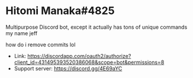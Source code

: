 # Hitomi Manaka#4825 
Multipurpose Discord bot, except it actually has tons of unique commands
my name jeff

how do i remove commits lol

- Link: https://discordapp.com/oauth2/authorize?client_id=431495393520386068&scope=bot&permissions=8
- Support server: https://discord.gg/4E69aYC
